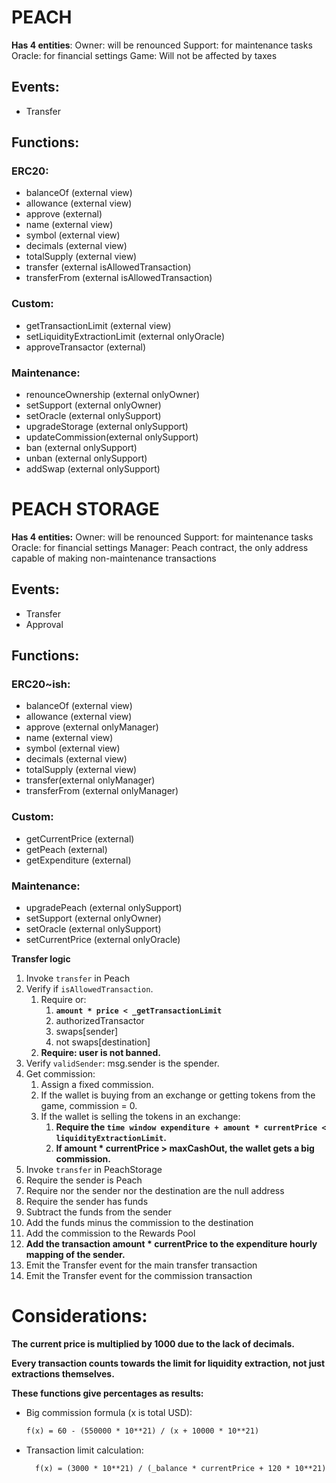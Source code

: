 # PEACH

**Has 4 entities**:
Owner: will be renounced
Support: for maintenance tasks
Oracle: for financial settings
Game: Will not be affected by taxes

## **Events**:
- Transfer

## **Functions**:
### **ERC20**:
- balanceOf (external view)
- allowance (external view)
- approve (external)
- name (external view)
- symbol (external view)
- decimals (external view)
- totalSupply (external view)
- transfer (external isAllowedTransaction)
- transferFrom (external isAllowedTransaction)

### **Custom**:
- getTransactionLimit (external view)
- setLiquidityExtractionLimit (external onlyOracle)
- approveTransactor (external)

### **Maintenance**:
- renounceOwnership (external onlyOwner)
- setSupport (external onlyOwner)
- setOracle (external onlySupport)
- upgradeStorage (external onlySupport)
- updateCommission(external onlySupport)
- ban (external onlySupport)
- unban (external onlySupport)
- addSwap (external onlySupport)


# PEACH STORAGE

**Has 4 entities:**
Owner: will be renounced
Support: for maintenance tasks
Oracle: for financial settings
Manager: Peach contract, the only address capable of making non-maintenance transactions

## **Events**:
- Transfer
- Approval

## **Functions**:
### **ERC20~ish**:
- balanceOf (external view)
- allowance (external view)
- approve (external onlyManager)
- name (external view)
- symbol (external view)
- decimals (external view)
- totalSupply (external view)
- transfer(external onlyManager)
- transferFrom (external onlyManager)

### **Custom**:
- getCurrentPrice (external)
- getPeach (external)
- getExpenditure (external)

### **Maintenance**:
- upgradePeach (external onlySupport)
- setSupport (external onlyOwner)
- setOracle (external onlySupport)
- setCurrentPrice (external onlyOracle)


**Transfer logic**
1. Invoke `transfer` in Peach
2. Verify if `isAllowedTransaction`.
    1. Require or:
        1. **`amount * price < _getTransactionLimit`**
        2. authorizedTransactor
        3. swaps[sender]
        4. not swaps[destination]
    2. **Require: user is not banned.**
3. Verify `validSender`: msg.sender is the spender.
4. Get commission:
    1. Assign a fixed commission.
    2. If the wallet is buying from an exchange or getting tokens from the game, commission = 0.
    3. If the wallet is selling the tokens in an exchange:
        1. **Require the `time window expenditure + amount * currentPrice < liquidityExtractionLimit`.**
        2. **If amount * currentPrice > maxCashOut, the wallet gets a big commission.**
5. Invoke `transfer` in PeachStorage
6. Require the sender is Peach
7. Require nor the sender nor the destination are the null address
8. Require the sender has funds
9. Subtract the funds from the sender
10. Add the funds minus the commission to the destination
11. Add the commission to the Rewards Pool
12. **Add the transaction amount * currentPrice to the expenditure hourly mapping of the sender.**
13. Emit the Transfer event for the main transfer transaction
14. Emit the Transfer event for the commission transaction

# Considerations:
**The current price is multiplied by 1000 due to the lack of decimals.**

**Every transaction counts towards the limit for liquidity extraction, not just extractions themselves.**

**These functions give percentages as results:**
- Big commission formula (x is total USD):
  ```txt
  f(x) = 60 - (550000 * 10**21) / (x + 10000 * 10**21)
  ```
- Transaction limit calculation:
  ```txt
	f(x) = (3000 * 10**21) / (_balance * currentPrice + 120 * 10**21)
  ```
